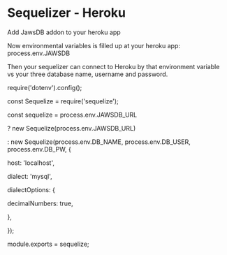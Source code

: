 # Sequelizer - Heroku 

Add JawsDB addon to your heroku app

Now environmental variables is filled up at your heroku app:
process.env.JAWSDB

Then your sequelizer can connect to Heroku by that environment variable vs your three database name, username and password.


require('dotenv').config();



const Sequelize = require('sequelize');



const sequelize = process.env.JAWSDB_URL

? new Sequelize(process.env.JAWSDB_URL)

: new Sequelize(process.env.DB_NAME, process.env.DB_USER, process.env.DB_PW, {

host: 'localhost',

dialect: 'mysql',

dialectOptions: {

decimalNumbers: true,

},

});



module.exports = sequelize;

